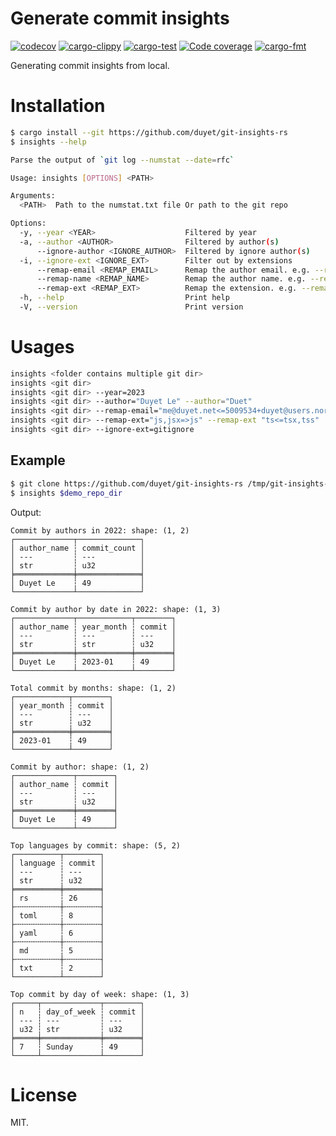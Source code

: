 # Generate commit insights

[![codecov](https://codecov.io/gh/duyet/git-insights-rs/branch/master/graph/badge.svg?token=VCDqi5hfza)](https://codecov.io/gh/duyet/git-insights-rs)
[![cargo-clippy](https://github.com/duyet/git-insights-rs/actions/workflows/cargo-clippy.yaml/badge.svg)](https://github.com/duyet/git-insights-rs/actions/workflows/cargo-clippy.yaml)
[![cargo-test](https://github.com/duyet/git-insights-rs/actions/workflows/cargo-test.yaml/badge.svg)](https://github.com/duyet/athena-rs/actions/workflows/cargo-test.yaml)
[![Code coverage](https://github.com/duyet/git-insights-rs/actions/workflows/cov.yaml/badge.svg)](https://github.com/duyet/athena-rs/actions/workflows/cov.yaml)
[![cargo-fmt](https://github.com/duyet/git-insights-rs/actions/workflows/cargo-fmt.yaml/badge.svg)](https://github.com/duyet/athena-rs/actions/workflows/cargo-fmt.yaml)

Generating commit insights from local.


# Installation

<!-- BEGIN INSTALLATION -->
```bash
$ cargo install --git https://github.com/duyet/git-insights-rs
$ insights --help

Parse the output of `git log --numstat --date=rfc`

Usage: insights [OPTIONS] <PATH>

Arguments:
  <PATH>  Path to the numstat.txt file Or path to the git repo

Options:
  -y, --year <YEAR>                    Filtered by year
  -a, --author <AUTHOR>                Filtered by author(s)
      --ignore-author <IGNORE_AUTHOR>  Filtered by ignore author(s)
  -i, --ignore-ext <IGNORE_EXT>        Filter out by extensions
      --remap-email <REMAP_EMAIL>      Remap the author email. e.g. --remap-email "me@duyet.net<=5009534+duyet@users.noreply.github.com,lvduit08@gmail.com"
      --remap-name <REMAP_NAME>        Remap the author name. e.g. --remap-name "Duyet Le=>Duyet"
      --remap-ext <REMAP_EXT>          Remap the extension. e.g. --remap-ext "tsx=>ts"
  -h, --help                           Print help
  -V, --version                        Print version
```
<!-- END INSTALLATION -->

# Usages

```bash
insights <folder contains multiple git dir>
insights <git dir>
insights <git dir> --year=2023
insights <git dir> --author="Duyet Le" --author="Duet"
insights <git dir> --remap-email="me@duyet.net<=5009534+duyet@users.noreply.github.com" --author="Duet"
insights <git dir> --remap-ext="js,jsx=>js" --remap-ext "ts<=tsx,tss"
insights <git dir> --ignore-ext=gitignore
```

## Example

<!-- BEGIN DEMO -->
```bash
$ git clone https://github.com/duyet/git-insights-rs /tmp/git-insights-rs
$ insights $demo_repo_dir
```

Output:

```
Commit by authors in 2022: shape: (1, 2)
┌─────────────┬──────────────┐
│ author_name ┆ commit_count │
│ ---         ┆ ---          │
│ str         ┆ u32          │
╞═════════════╪══════════════╡
│ Duyet Le    ┆ 49           │
└─────────────┴──────────────┘

Commit by author by date in 2022: shape: (1, 3)
┌─────────────┬────────────┬────────┐
│ author_name ┆ year_month ┆ commit │
│ ---         ┆ ---        ┆ ---    │
│ str         ┆ str        ┆ u32    │
╞═════════════╪════════════╪════════╡
│ Duyet Le    ┆ 2023-01    ┆ 49     │
└─────────────┴────────────┴────────┘

Total commit by months: shape: (1, 2)
┌────────────┬────────┐
│ year_month ┆ commit │
│ ---        ┆ ---    │
│ str        ┆ u32    │
╞════════════╪════════╡
│ 2023-01    ┆ 49     │
└────────────┴────────┘

Commit by author: shape: (1, 2)
┌─────────────┬────────┐
│ author_name ┆ commit │
│ ---         ┆ ---    │
│ str         ┆ u32    │
╞═════════════╪════════╡
│ Duyet Le    ┆ 49     │
└─────────────┴────────┘

Top languages by commit: shape: (5, 2)
┌──────────┬────────┐
│ language ┆ commit │
│ ---      ┆ ---    │
│ str      ┆ u32    │
╞══════════╪════════╡
│ rs       ┆ 26     │
├╌╌╌╌╌╌╌╌╌╌┼╌╌╌╌╌╌╌╌┤
│ toml     ┆ 8      │
├╌╌╌╌╌╌╌╌╌╌┼╌╌╌╌╌╌╌╌┤
│ yaml     ┆ 6      │
├╌╌╌╌╌╌╌╌╌╌┼╌╌╌╌╌╌╌╌┤
│ md       ┆ 5      │
├╌╌╌╌╌╌╌╌╌╌┼╌╌╌╌╌╌╌╌┤
│ txt      ┆ 2      │
└──────────┴────────┘

Top commit by day of week: shape: (1, 3)
┌─────┬─────────────┬────────┐
│ n   ┆ day_of_week ┆ commit │
│ --- ┆ ---         ┆ ---    │
│ u32 ┆ str         ┆ u32    │
╞═════╪═════════════╪════════╡
│ 7   ┆ Sunday      ┆ 49     │
└─────┴─────────────┴────────┘

```
<!-- END DEMO -->

# License

MIT.
